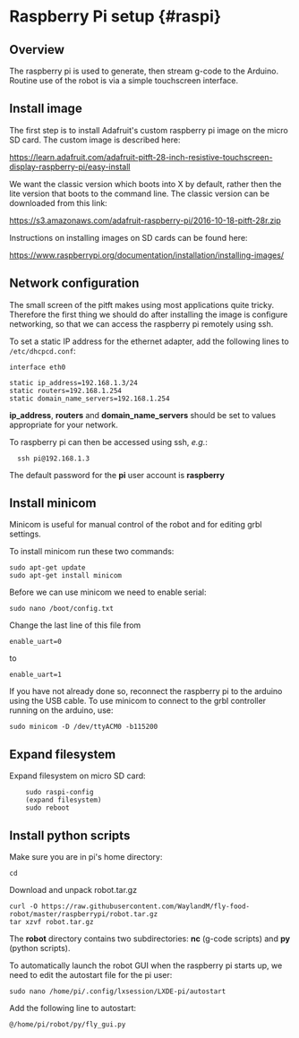 # Raspberry Pi setup {#raspi}

## Overview
The raspberry pi is used to generate, then stream g-code to the Arduino. Routine use of the robot is via a simple touchscreen interface. 

## Install image
The first step is to install Adafruit's custom raspberry pi image on the micro SD card. The custom image is described here:

https://learn.adafruit.com/adafruit-pitft-28-inch-resistive-touchscreen-display-raspberry-pi/easy-install

We want the classic version which boots into X by default, rather then the lite version that boots to the command line. The classic version can be downloaded from this link:

https://s3.amazonaws.com/adafruit-raspberry-pi/2016-10-18-pitft-28r.zip

Instructions on installing images on SD cards can be found here:

https://www.raspberrypi.org/documentation/installation/installing-images/


## Network configuration
The small screen of the pitft makes using most applications quite tricky. Therefore the first thing we should do after installing the image is configure networking, so that we can access the raspberry pi remotely using ssh.

To set a static IP address for the ethernet adapter, add the following lines to ```/etc/dhcpcd.conf```:

```
interface eth0

static ip_address=192.168.1.3/24
static routers=192.168.1.254
static domain_name_servers=192.168.1.254
```

**ip_address**, **routers** and **domain_name_servers** should be set to values appropriate for your network.

To raspberry pi can then be accessed using ssh, *e.g.*:
```
  ssh pi@192.168.1.3
```

The default password for the **pi** user account is **raspberry**



## Install minicom

Minicom is useful for manual control of the robot and for editing grbl settings. 

To install minicom run these two commands:

```
sudo apt-get update
sudo apt-get install minicom
```

Before we can use minicom we need to enable serial:

```
sudo nano /boot/config.txt
```

Change the last line of this file from

```
enable_uart=0
```

to

```
enable_uart=1
```

If you have not already done so, reconnect the raspberry pi to the arduino using the USB cable. To use minicom to connect to the grbl controller running on the arduino, use:

```
sudo minicom -D /dev/ttyACM0 -b115200
```

## Expand filesystem
Expand filesystem on micro SD card:

```
    sudo raspi-config
    (expand filesystem)
    sudo reboot
```

## Install python scripts

Make sure you are in pi's home directory:

```
cd
```

Download and unpack robot.tar.gz

```
curl -O https://raw.githubusercontent.com/WaylandM/fly-food-robot/master/raspberrypi/robot.tar.gz
tar xzvf robot.tar.gz
```

The **robot** directory contains two subdirectories: **nc** (g-code scripts) and **py** (python scripts).

To automatically launch the robot GUI when the raspberry pi starts up, we need to edit the autostart file for the pi user:

```
sudo nano /home/pi/.config/lxsession/LXDE-pi/autostart
```

Add the following line to autostart:

```
@/home/pi/robot/py/fly_gui.py
```
